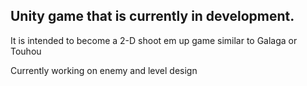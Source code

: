 ## Unity game that is currently in development.

It is intended to become a 2-D shoot em up game similar to Galaga or Touhou

Currently working on enemy and level design
